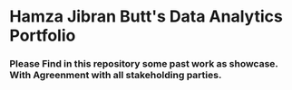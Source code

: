 # Hamza Jibran Butt's Data Analytics Portfolio
<h3> Please Find in this repository some past work as showcase. With Agreenment with all stakeholding parties.  </h3>
